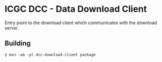 # ICGC DCC - Data Download Client

Entry point to the download client which communicates with the download server.

## Building

`$ mvn -am -pl dcc-download-client package`


